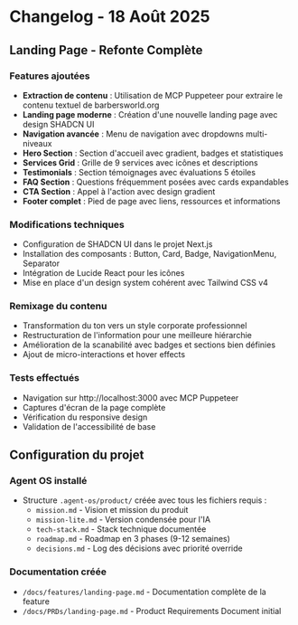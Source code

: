# Changelog - 18 Août 2025

## Landing Page - Refonte Complète

### Features ajoutées
- **Extraction de contenu** : Utilisation de MCP Puppeteer pour extraire le contenu textuel de barbersworld.org
- **Landing page moderne** : Création d'une nouvelle landing page avec design SHADCN UI
- **Navigation avancée** : Menu de navigation avec dropdowns multi-niveaux
- **Hero Section** : Section d'accueil avec gradient, badges et statistiques
- **Services Grid** : Grille de 9 services avec icônes et descriptions
- **Testimonials** : Section témoignages avec évaluations 5 étoiles
- **FAQ Section** : Questions fréquemment posées avec cards expandables
- **CTA Section** : Appel à l'action avec design gradient
- **Footer complet** : Pied de page avec liens, ressources et informations

### Modifications techniques
- Configuration de SHADCN UI dans le projet Next.js
- Installation des composants : Button, Card, Badge, NavigationMenu, Separator
- Intégration de Lucide React pour les icônes
- Mise en place d'un design system cohérent avec Tailwind CSS v4

### Remixage du contenu
- Transformation du ton vers un style corporate professionnel
- Restructuration de l'information pour une meilleure hiérarchie
- Amélioration de la scanabilité avec badges et sections bien définies
- Ajout de micro-interactions et hover effects

### Tests effectués
- Navigation sur http://localhost:3000 avec MCP Puppeteer
- Captures d'écran de la page complète
- Vérification du responsive design
- Validation de l'accessibilité de base

## Configuration du projet

### Agent OS installé
- Structure `.agent-os/product/` créée avec tous les fichiers requis :
  - `mission.md` - Vision et mission du produit
  - `mission-lite.md` - Version condensée pour l'IA
  - `tech-stack.md` - Stack technique documentée
  - `roadmap.md` - Roadmap en 3 phases (9-12 semaines)
  - `decisions.md` - Log des décisions avec priorité override

### Documentation créée
- `/docs/features/landing-page.md` - Documentation complète de la feature
- `/docs/PRDs/landing-page.md` - Product Requirements Document initial